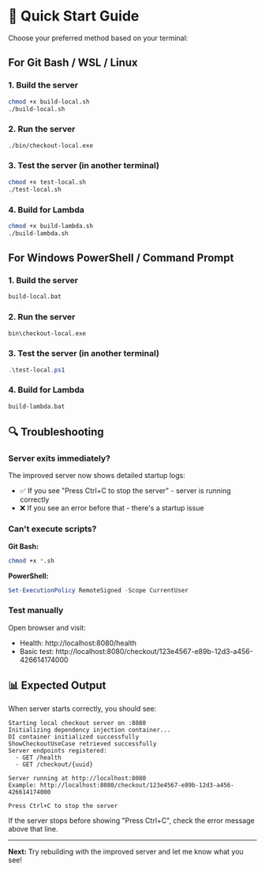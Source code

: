 # 🚀 Quick Start Guide

Choose your preferred method based on your terminal:

## For Git Bash / WSL / Linux

### 1. Build the server
```bash
chmod +x build-local.sh
./build-local.sh
```

### 2. Run the server
```bash
./bin/checkout-local.exe
```

### 3. Test the server (in another terminal)
```bash
chmod +x test-local.sh
./test-local.sh
```

### 4. Build for Lambda
```bash
chmod +x build-lambda.sh
./build-lambda.sh
```

## For Windows PowerShell / Command Prompt

### 1. Build the server
```cmd
build-local.bat
```

### 2. Run the server
```cmd
bin\checkout-local.exe
```

### 3. Test the server (in another terminal)
```powershell
.\test-local.ps1
```

### 4. Build for Lambda
```cmd
build-lambda.bat
```

## 🔍 Troubleshooting

### Server exits immediately?

The improved server now shows detailed startup logs:
- ✅ If you see "Press Ctrl+C to stop the server" - server is running correctly
- ❌ If you see an error before that - there's a startup issue

### Can't execute scripts?

**Git Bash:**
```bash
chmod +x *.sh
```

**PowerShell:**
```powershell
Set-ExecutionPolicy RemoteSigned -Scope CurrentUser
```

### Test manually

Open browser and visit:
- Health: http://localhost:8080/health
- Basic test: http://localhost:8080/checkout/123e4567-e89b-12d3-a456-426614174000

## 📊 Expected Output

When server starts correctly, you should see:
```
Starting local checkout server on :8080
Initializing dependency injection container...
DI container initialized successfully
ShowCheckoutUseCase retrieved successfully
Server endpoints registered:
  - GET /health
  - GET /checkout/{uuid}

Server running at http://localhost:8080
Example: http://localhost:8080/checkout/123e4567-e89b-12d3-a456-426614174000

Press Ctrl+C to stop the server
```

If the server stops before showing "Press Ctrl+C", check the error message above that line.

---

**Next:** Try rebuilding with the improved server and let me know what you see!